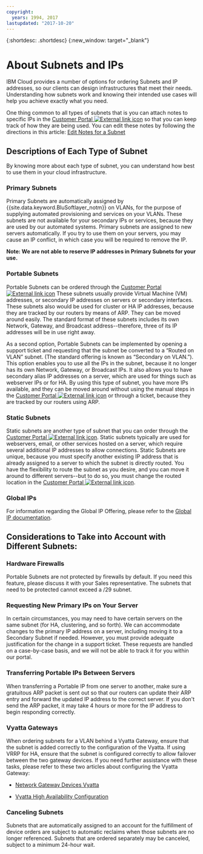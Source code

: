 ```yaml
---
copyright:
  years: 1994, 2017
lastupdated: "2017-10-20"
---
```

{:shortdesc: .shortdesc}
{:new_window: target="_blank"}

# About Subnets and IPs

IBM Cloud provides a number of options for ordering Subnets and IP addresses, so our clients can design infrastructures that meet their needs. Understanding how subnets work and knowing their intended use cases will help you achieve exactly what you need.

One thing common to all types of subnets that is you can attach notes to specific IPs in the [Customer Portal ![External link icon](../../icons/launch-glyph.svg "External link icon")](https://control.softlayer.com/) so that you can keep track of how they are being used. You can edit these notes by following the directions in this article: [Edit Notes for a Subnet](edit-notes.html)

## Descriptions of Each Type of Subnet 

By knowing more about each type of subnet, you can understand how best to use them in your cloud infrastructure.

### Primary Subnets

Primary Subnets are automatically assigned by {{site.data.keyword.BluSoftlayer_notm}} on VLANs, for the purpose of supplying automated provisioning and services on your VLANs. These subnets are not available for your secondary IPs or services, because they are used by our automated systems. Primary subnets are assigned to new servers automatically. If you try to use them on your servers, you may cause an IP conflict, in which case you will be required to remove the IP.

**Note: We are not able to reserve IP addresses in Primary Subnets for your use.**

### Portable Subnets

Portable Subnets can be ordered through the [Customer Portal ![External link icon](../../icons/launch-glyph.svg "External link icon")](https://control.softlayer.com/) These subnets usually provide Virtual Machine (VM) addresses, or secondary IP addresses on servers or secondary interfaces. These subnets also would be used for cluster or HA IP addresses, because they are tracked by our routers by means of ARP. They can be moved around easily. The standard format of these subnets includes its own Network, Gateway, and Broadcast address--therefore, three of its IP addresses will be in use right away.

As a second option, Portable Subnets can be implemented by opening a support ticket and requesting that the subnet be converted to a “Routed on VLAN” subnet. (The standard offering is known as “Secondary on VLAN.”). This option enables you to use all the IPs in the subnet, because it no longer has its own Network, Gateway, or Broadcast IPs. It also allows you to have secondary alias IP addresses on a server, which are used for things such as webserver IPs or for HA. By using this type of subnet, you have more IPs available, and they can be moved around without using the manual steps in the [Customer Portal ![External link icon](../../icons/launch-glyph.svg "External link icon")](https://control.softlayer.com/) or through a ticket, because they are tracked by our routers using ARP.

### Static Subnets

Static subnets are another type of subnet that you can order through the [Customer Portal ![External link icon](../../icons/launch-glyph.svg "External link icon")](https://control.softlayer.com/). Static subnets typically are used for webservers, email, or other services hosted on a server, which require several additional IP addresses to allow connections. Static Subnets are unique, because you must specify another existing IP address that is already assigned to a server to which the subnet is directly routed. You have the flexibility to route the subnet as you desire, and you can move it around to different servers--but to do so, you must change the routed location in the [Customer Portal ![External link icon](../../icons/launch-glyph.svg "External link icon")](https://control.softlayer.com/).

### Global IPs

For information regarding the Global IP Offering, please refer to the [Global IP documentation](about-global-ip.html).

## Considerations to Take into Account with Different Subnets:

### Hardware Firewalls

Portable Subnets are not protected by firewalls by default. If you need this feature, please discuss it with your Sales representative. The subnets that need to be protected cannot exceed a /29 subnet.

### Requesting New Primary IPs on Your Server

In certain circumstances, you may need to have certain servers on the same subnet (for HA, clustering, and so forth). We can accommodate changes to the primary IP address on a server, including moving it to a Secondary Subnet if needed. However, you must provide adequate justification for the change in a support ticket. These requests are handled on a case-by-case basis, and we will not be able to track it for you within our portal.

### Transferring Portable IPs Between Servers

When transferring a Portable IP from one server to another, make sure a gratuitous ARP packet is sent out so that our routers can update their ARP entry and forward the updated IP address to the correct server. If you don't send the ARP packet, it may take 4 hours or more for the IP address to begin responding correctly.

### Vyatta Gateways

When ordering subnets for a VLAN behind a Vyatta Gateway, ensure that the subnet is added correctly to the configuration of the Vyatta. If using VRRP for HA, ensure that the subnet is configured correctly to allow failover between the two gateway devices. If you need further assistance with these tasks, please refer to these two articles about configuring the Vyatta Gateway:

 * [Network Gateway Devices Vyatta](../network-gateways/network-gateway-devices-vyatta.html)

 * [Vyatta High Availability Configuration](../vyatta/vyatta-high-availability-configuration.html)
 
 ### Canceling Subnets
 
Subnets that are automatically assigned to an account for the fulfillment of device orders are subject to automatic reclaims when those subnets are no longer referenced. Subnets that are ordered separately may be canceled, subject to a minimum 24-hour wait.

